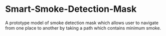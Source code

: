 # Smart-Smoke-Detection-Mask

A prototype model of smoke detection mask which allows user to navigate from one place to another by taking a path which contains minimum smoke.

